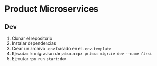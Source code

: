 # Product Microservices
## Dev

1. Clonar el repositorio
2. Instalar dependencias
3. Crear un archivo `.env` basado en el `.env.template`
4. Ejecutar la migracion de prisma `npx prisma migrate dev --name first`
5. Ejecutar `npm run start:dev`
